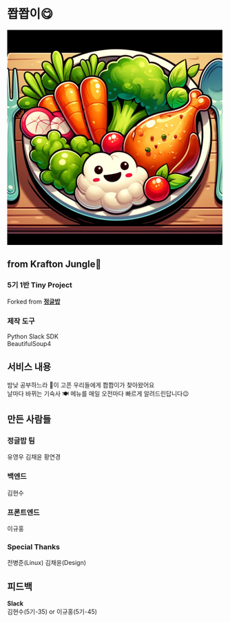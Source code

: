 # 쫩쫩이😋

<img src="./docs/images/logo.webp" alt="Logo" width="500">

<!-- ![Logo](./docs/images/logo.webp) -->

## from Krafton Jungle🦎

### 5기 1반 Tiny Project

Forked from [**정글밥**](https://github.com/yunnn426/junglebob)

### 제작 도구

Python Slack SDK  
BeautifulSoup4

## 서비스 내용

밤낮 공부하느라 🍚이 고픈 우리들에게 쫩쫩이가 찾아왔어요  
날마다 바뀌는 기숙사 🍽️ 메뉴를 매일 오전마다 빠르게 알려드린답니다😉

## 만든 사람들

### 정글밥 팀

유영우
김채윤
황연경

### 백엔드

김현수

### 프론트엔드

이규홍

### Special Thanks

전병준(Linux)
김채윤(Design)

## 피드백

**Slack**  
김현수(5기-35) or 이규홍(5기-45)
